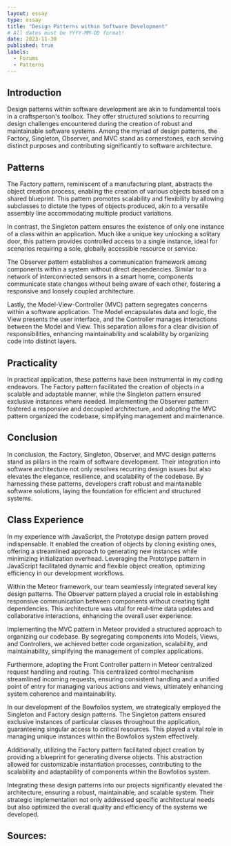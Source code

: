 ```yaml
---
layout: essay
type: essay
title: "Design Patterns within Software Development"
# All dates must be YYYY-MM-DD format!
date: 2023-11-30
published: true
labels:
  - Forums
  - Patterns
---
```


## Introduction

Design patterns within software development are akin to fundamental tools in a craftsperson's toolbox. They offer structured solutions to recurring design challenges encountered during the creation of robust and maintainable software systems. Among the myriad of design patterns, the Factory, Singleton, Observer, and MVC stand as cornerstones, each serving distinct purposes and contributing significantly to software architecture.

## Patterns

The Factory pattern, reminiscent of a manufacturing plant, abstracts the object creation process, enabling the creation of various objects based on a shared blueprint. This pattern promotes scalability and flexibility by allowing subclasses to dictate the types of objects produced, akin to a versatile assembly line accommodating multiple product variations.

In contrast, the Singleton pattern ensures the existence of only one instance of a class within an application. Much like a unique key unlocking a solitary door, this pattern provides controlled access to a single instance, ideal for scenarios requiring a sole, globally accessible resource or service.

The Observer pattern establishes a communication framework among components within a system without direct dependencies. Similar to a network of interconnected sensors in a smart home, components communicate state changes without being aware of each other, fostering a responsive and loosely coupled architecture.

Lastly, the Model-View-Controller (MVC) pattern segregates concerns within a software application. The Model encapsulates data and logic, the View presents the user interface, and the Controller manages interactions between the Model and View. This separation allows for a clear division of responsibilities, enhancing maintainability and scalability by organizing code into distinct layers.

## Practicality

In practical application, these patterns have been instrumental in my coding endeavors. The Factory pattern facilitated the creation of objects in a scalable and adaptable manner, while the Singleton pattern ensured exclusive instances where needed. Implementing the Observer pattern fostered a responsive and decoupled architecture, and adopting the MVC pattern organized the codebase, simplifying management and maintenance.

## Conclusion

In conclusion, the Factory, Singleton, Observer, and MVC design patterns stand as pillars in the realm of software development. Their integration into software architecture not only resolves recurring design issues but also elevates the elegance, resilience, and scalability of the codebase. By harnessing these patterns, developers craft robust and maintainable software solutions, laying the foundation for efficient and structured systems.

## Class Experience

In my experience with JavaScript, the Prototype design pattern proved indispensable. It enabled the creation of objects by cloning existing ones, offering a streamlined approach to generating new instances while minimizing initialization overhead. Leveraging the Prototype pattern in JavaScript facilitated dynamic and flexible object creation, optimizing efficiency in our development workflows.

Within the Meteor framework, our team seamlessly integrated several key design patterns. The Observer pattern played a crucial role in establishing responsive communication between components without creating tight dependencies. This architecture was vital for real-time data updates and collaborative interactions, enhancing the overall user experience.

Implementing the MVC pattern in Meteor provided a structured approach to organizing our codebase. By segregating components into Models, Views, and Controllers, we achieved better code organization, scalability, and maintainability, simplifying the management of complex applications.

Furthermore, adopting the Front Controller pattern in Meteor centralized request handling and routing. This centralized control mechanism streamlined incoming requests, ensuring consistent handling and a unified point of entry for managing various actions and views, ultimately enhancing system coherence and maintainability.

In our development of the Bowfolios system, we strategically employed the Singleton and Factory design patterns. The Singleton pattern ensured exclusive instances of particular classes throughout the application, guaranteeing singular access to critical resources. This played a vital role in managing unique instances within the Bowfolios system effectively.

Additionally, utilizing the Factory pattern facilitated object creation by providing a blueprint for generating diverse objects. This abstraction allowed for customizable instantiation processes, contributing to the scalability and adaptability of components within the Bowfolios system.

Integrating these design patterns into our projects significantly elevated the architecture, ensuring a robust, maintainable, and scalable system. Their strategic implementation not only addressed specific architectural needs but also optimized the overall quality and efficiency of the systems we developed.

## Sources:
